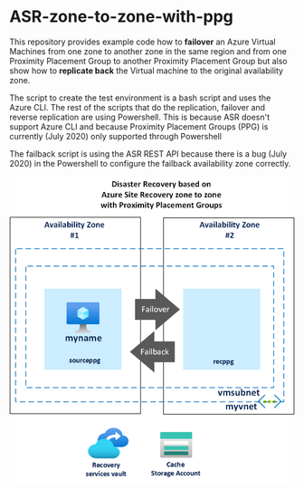 # ASR-zone-to-zone-with-ppg

This repository provides example code how to **failover** an Azure Virtual Machines from one zone to another zone in the same region and from one Proximity Placement Group to another Proximity Placement Group but also show how to **replicate back** the Virtual machine to the original availability zone.

The script to create the test environment is a bash script and uses the Azure CLI. The rest of the scripts that do the replication, failover and reverse replication are using Powershell. This is because ASR doesn't support Azure CLI and because Proximity Placement Groups (PPG) is currently (July 2020) only supported through Powershell

The failback script is using the ASR REST API because there is a bug (July 2020) in the Powershell to configure the failback availability zone correctly.  


![Picture of test setup](/images/ASR_zone_to_zone.png)
